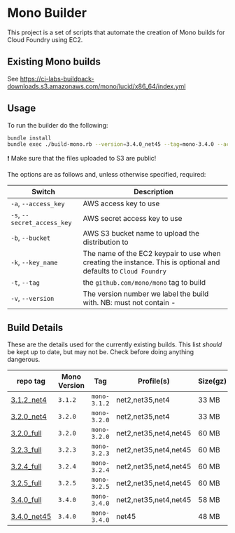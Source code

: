 # Mono Builder

This project is a set of scripts that automate the creation of Mono builds for Cloud Foundry using EC2.

## Existing Mono builds

See https://ci-labs-buildpack-downloads.s3.amazonaws.com/mono/lucid/x86_64/index.yml

## Usage
To run the builder do the following:

```bash
bundle install
bundle exec ./build-mono.rb --version=3.4.0_net45 --tag=mono-3.4.0 --access_key=$AWS_ACCESS_KEY_ID --secret_access_key=$AWS_SECRET_ACCESS_KEY --bucket=ci-labs-buildpack-downloads --key_name=labs-commander
```

:exclamation: Make sure that the files uploaded to S3 are public!

The options are as follows and, unless otherwise specified, required:

| Switch | Description
| ------ | -----------
| `-a`, `--access_key` | AWS access key to use
| `-s`, `--secret_access_key` | AWS secret access key to use
| `-b`, `--bucket` | AWS S3 bucket name to upload the distribution to
| `-k`, `--key_name` | The name of the EC2 keypair to use when creating the instance.  This is optional and defaults to `Cloud Foundry`
| `-t`, `--tag` | the `github.com/mono/mono` tag to build
| `-v`, `--version` | The version number we label the build with.  NB: must not contain -

## Build Details
These are the details used for the currently existing builds.  This list _should_ be kept up to date, but may not be.  Check before doing anything dangerous.

|repo tag                                                                                 | Mono Version | Tag          | Profile(s)            | Size(gz)
|-----------------------------------------------------------------------------------------| ------------ | -------------| ----------------------| ---------------------
|[3.1.2_net4](https://github.com/cloudfoundry-community/builder-mono/tree/3.1.2_net4)     | `3.1.2`      | `mono-3.1.2` | net2,net35,net4       | 33 MB
|[3.2.0_net4](https://github.com/cloudfoundry-community/builder-mono/tree/3.2.0_net4)     | `3.2.0`      | `mono-3.2.0` | net2,net35,net4       | 33 MB
|[3.2.0_full](https://github.com/cloudfoundry-community/builder-mono/tree/3.2.0_full)     | `3.2.0`      | `mono-3.2.0` | net2,net35,net4,net45 | 60 MB
|[3.2.3_full](https://github.com/cloudfoundry-community/builder-mono/tree/3.2.3_full)     | `3.2.3`      | `mono-3.2.3` | net2,net35,net4,net45 | 60 MB
|[3.2.4_full](https://github.com/cloudfoundry-community/builder-mono/tree/3.2.4_full)     | `3.2.4`      | `mono-3.2.4` | net2,net35,net4,net45 | 60 MB
|[3.2.5_full](https://github.com/cloudfoundry-community/builder-mono/tree/3.2.5_full)     | `3.2.5`      | `mono-3.2.5` | net2,net35,net4,net45 | 60 MB
|[3.4.0_full](https://github.com/cloudfoundry-community/builder-mono/tree/3.4.0_full)     | `3.4.0`      | `mono-3.4.0` | net2,net35,net4,net45 | 58 MB
|[3.4.0_net45](https://github.com/cloudfoundry-community/builder-mono/tree/3.4.0_net45)     | `3.4.0`      | `mono-3.4.0` | net45 | 48 MB